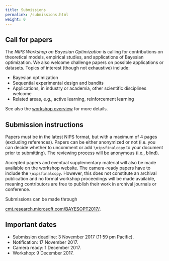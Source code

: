 ```yaml
---
title: Submissions
permalink: /submissions.html
weight: 0
---
```




## Call for papers

The *NIPS Workshop on Bayesian Optimization* is calling for contributions on
theoretical models, empirical studies, and applications of Bayesian
optimization. We also welcome challenge papers on possible applications or
datasets. Topics of interest (though not exhaustive) include:

- Bayesian optimization
- Sequential experimental design and bandits
- Applications, in industry or academia, other scientific disciplines welcome
- Related areas, e.g., active learning, reinforcement learning

See also the [workshop overview](index.html) for more details.


## Submission instructions

Papers must be in the latest NIPS format, but with a maximum of 4 pages
(excluding references). Papers can be either anonymized or not (i.e. you can
decide whether to uncomment or add `\nipsfinalcopy` to your document prior to
submitting). The reviewing process will be anonymous (i.e., blind).

Accepted papers and eventual supplementary material will also be made available on the workshop website. 
The camera-ready papers have to include the `\nipsfinalcopy`.
However, this does not constitute an archival publication and no formal workshop
proceedings will be made available, meaning contributors are free to publish
their work in archival journals or conference.

Submissions can be made through

[cmt.research.microsoft.com/BAYESOPT2017/](https://cmt3.research.microsoft.com/User/Login?ReturnUrl=%2FBAYESOPT2017).


## Important dates
- Submission deadline: 3 November 2017 (11:59 pm Pacific).
- Notification: 17 November 2017.
- Camera ready: 1 December 2017.
- Workshop: 9 December 2017.


